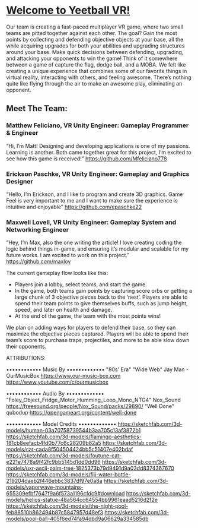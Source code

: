 # [Welcome to Yeetball VR!](https://medium.com/@maxwell_lovell/devlog-0-welcome-to-yeetball-vr-b48156424c23)

Our team is creating a fast-paced multiplayer VR game, where two small teams are pitted together against each other. The goal? Gain the most points by collecting and defending objective objects at your base, all the while acquiring upgrades for both your abilities and upgrading structures around your base. Make quick decisions between defending, upgrading, and attacking your opponents to win the game! Think of it somewhere between a game of capture the flag, dodge ball, and a MOBA. We felt like creating a unique experience that combines some of our favorite things in virtual reality, interacting with others, and feeling awesome. There’s nothing quite like flying through the air to make an awesome play, eliminating an opponent.

## Meet The Team:

### Matthew Feliciano, VR Unity Engineer: Gameplay Programmer & Engineer
“Hi, I’m Matt! Designing and developing applications is one of my passions. Learning is another. Both came together great for this project, I’m excited to see how this game is received!” https://github.com/Mfeliciano778

### Erickson Paschke, VR Unity Engineer: Gameplay and Graphics Designer
“Hello, I’m Erickson, and I like to program and create 3D graphics. Game Feel is very important to me and I want to make sure the experience is intuitive and enjoyable” https://github.com/epaschke22

### Maxwell Lovell, VR Unity Engineer: Gameplay System and Networking Engineer
“Hey, I’m Max, also the one writing the article! I love creating coding the logic behind things in-game, and ensuring it’s modular and scalable for my future works. I am excited to work on this project.” https://github.com/maxlov

The current gameplay flow looks like this:

- Players join a lobby, select teams, and start the game.
- In the game, both teams gain points by capturing score orbs or getting a large chunk of 3 objective pieces back to the ‘nest’. Players are able to spend their team points to give themselves buffs, such as jump height, speed, and later on health and damage.
- At the end of the game, the team with the most points wins!

We plan on adding ways for players to defend their base, so they can maximize the objective pieces captured. Players will be able to spend their team’s score to purchase traps, projectiles, and more to be able slow down their opponents.

ATTRIBUTIONS:

•••••••••••• Music By •••••••••••••
"80s' Era"
"Wide Web"
Jay Man - OurMusicBox
https://www.our-music-box.com
https://www.youtube.com/c/ourmusicbox

•••••••••••• Audio By •••••••••••••
"Foley_Object_Fridge_Motor_Humming_Loop_Mono_NTG4"
Nox_Sound
https://freesound.org/people/Nox_Sound/packs/29890/
"Well Done"
qubodup
https://opengameart.org/content/well-done

•••••••••••• Model Credits •••••••••••••
https://sketchfab.com/3d-models/human-03a70758739544b3aa705c13af3872b1
https://sketchfab.com/3d-models/flamingo-aesthetics-181cb8eefacb4fd0b77c6c28209b82a5
https://sketchfab.com/3d-models/cat-cada8f504504424bb5c51407e402bdaf
https://sketchfab.com/3d-models/foutune-cat-e221e7478a9f42fc9bb5145d1dd0dd96
https://sketchfab.com/3d-models/uxr-ascii-palm-tree-1825373b79d9491d9a03dd8374367670
https://sketchfab.com/3d-models/fiji-water-bottle-219204daeb2f446ebbc3837df97e0a8a
https://sketchfab.com/3d-models/vaporwave-mountains-655309efbf7647f9a6f573a1196cfdc9#download
https://sketchfab.com/3d-models/helios-statue-48a564cc64554bb9961eaad5216d2f2e
https://sketchfab.com/3d-models/the-night-pool-feb88510b862494b87c5847957d48ef3
https://sketchfab.com/3d-models/pool-ball-405f6ed74fa94dbd9a06629a334585db

